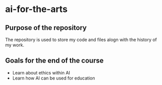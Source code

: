 # ai-for-the-arts

## Purpose of the repository
The repository is used to store my code and files alogn with the history of my work.

## Goals for the end of the course
- Learn about ethics within AI
- Learn how AI can be used for education
